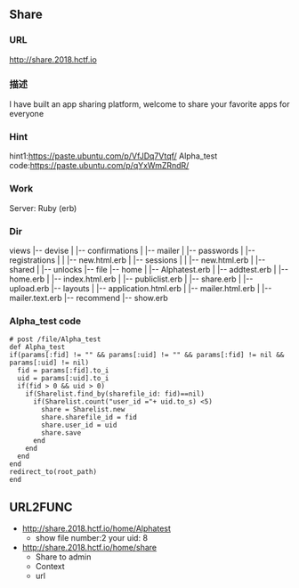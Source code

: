 ## Share

### URL

http://share.2018.hctf.io

### 描述 

I have built an app sharing platform, welcome to share your favorite apps for everyone

### Hint

hint1:https://paste.ubuntu.com/p/VfJDq7Vtqf/ 
Alpha_test code:https://paste.ubuntu.com/p/qYxWmZRndR/

### Work

Server: Ruby (erb)

### Dir

views
|-- devise
|   |-- confirmations
|   |-- mailer
|   |-- passwords
|   |-- registrations
|   |   |-- new.html.erb
|   |-- sessions
|   |   |-- new.html.erb
|   |-- shared
|   |-- unlocks
|-- file
|-- home
|   |-- Alphatest.erb
|   |-- addtest.erb
|   |-- home.erb
|   |-- index.html.erb
|   |-- publiclist.erb
|   |-- share.erb
|   |-- upload.erb
|-- layouts
|   |-- application.html.erb
|   |-- mailer.html.erb
|   |-- mailer.text.erb
|-- recommend
     |-- show.erb

### Alpha_test code

	# post /file/Alpha_test
	def Alpha_test
	if(params[:fid] != "" && params[:uid] != "" && params[:fid] != nil && params[:uid] != nil)
	  fid = params[:fid].to_i
	  uid = params[:uid].to_i
	  if(fid > 0 && uid > 0)
	    if(Sharelist.find_by(sharefile_id: fid)==nil)
	      if(Sharelist.count("user_id ="+ uid.to_s) <5)
	        share = Sharelist.new
	        share.sharefile_id = fid
	        share.user_id = uid
	        share.save
	      end
	    end
	  end
	end
	redirect_to(root_path)
	end

## URL2FUNC

- http://share.2018.hctf.io/home/Alphatest
	- show file number:2 your uid: 8
- http://share.2018.hctf.io/home/share
	- Share to admin
	- Context
	- url